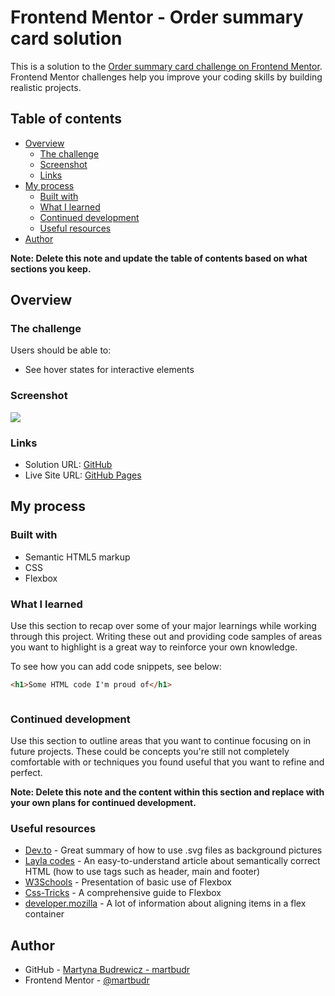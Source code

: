 # Frontend Mentor - Order summary card solution

This is a solution to the [Order summary card challenge on Frontend Mentor](https://www.frontendmentor.io/challenges/order-summary-component-QlPmajDUj). Frontend Mentor challenges help you improve your coding skills by building realistic projects. 

## Table of contents

- [Overview](#overview)
  - [The challenge](#the-challenge)
  - [Screenshot](#screenshot)
  - [Links](#links)
- [My process](#my-process)
  - [Built with](#built-with)
  - [What I learned](#what-i-learned)
  - [Continued development](#continued-development)
  - [Useful resources](#useful-resources)
- [Author](#author)

**Note: Delete this note and update the table of contents based on what sections you keep.**

## Overview

### The challenge

Users should be able to:

- See hover states for interactive elements

### Screenshot

![](./screenshot.jpg)

### Links

- Solution URL: [GitHub](https://github.com/martbudr/Frontend-Mentor---Order-summary-component)
- Live Site URL: [GitHub Pages](https://martbudr.github.io/Frontend-Mentor---Order-summary-component/)

## My process

### Built with

- Semantic HTML5 markup
- CSS
- Flexbox

### What I learned

Use this section to recap over some of your major learnings while working through this project. Writing these out and providing code samples of areas you want to highlight is a great way to reinforce your own knowledge.

To see how you can add code snippets, see below:

```html
<h1>Some HTML code I'm proud of</h1>
```
```css

```

### Continued development

Use this section to outline areas that you want to continue focusing on in future projects. These could be concepts you're still not completely comfortable with or techniques you found useful that you want to refine and perfect.

**Note: Delete this note and the content within this section and replace with your own plans for continued development.**

### Useful resources

- [Dev.to](https://dev.to/hidaytrahman/add-svgs-with-the-css-background-image-2fda) - Great summary of how to use .svg files as background pictures
- [Layla codes](https://laylacodes.hashnode.dev/what-is-semantic-html) - An easy-to-understand article about semantically correct HTML (how to use tags such as header, main and footer)
- [W3Schools](https://www.w3schools.com/css/css3_flexbox.asp) - Presentation of basic use of Flexbox
- [Css-Tricks](https://css-tricks.com/snippets/css/a-guide-to-flexbox/) - A comprehensive guide to Flexbox
- [developer.mozilla](https://developer.mozilla.org/en-US/docs/Web/CSS/CSS_Flexible_Box_Layout/Aligning_Items_in_a_Flex_Container) - A lot of information about aligning items in a flex container

## Author

- GitHub - [Martyna Budrewicz - martbudr](https://github.com/martbudr)
- Frontend Mentor - [@martbudr](https://www.frontendmentor.io/profile/martbudr)